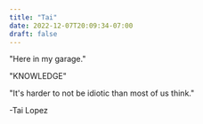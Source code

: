 ```yaml
---
title: "Tai"
date: 2022-12-07T20:09:34-07:00
draft: false
---
```


"Here in my garage."

"KNOWLEDGE"

"It's harder to not be idiotic than most of us think."

-Tai Lopez